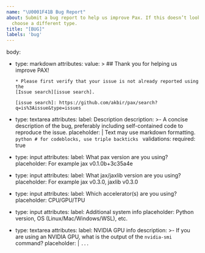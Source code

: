```yaml
---
name: "\U0001F41B Bug Report"
about: Submit a bug report to help us improve Pax. If this doesn’t look right,
  choose a different type.
title: "[BUG]"
labels: 'bug'
---
```


body:
- type: markdown
  attributes:
    value: >
      ## Thank you for helping us improve PAX!

      * Please first verify that your issue is not already reported using the
      [Issue search][issue search].

      [issue search]: https://github.com/akbir/pax/search?q=is%3Aissue&type=issues
- type: textarea
  attributes:
    label: Description
    description: >-
      A concise description of the bug, preferably including self-contained
      code to reproduce the issue.
    placeholder: |
      Text may use markdown formatting.
      ```python
      # for codeblocks, use triple backticks
      ```
  validations:
    required: true
- type: input
  attributes:
    label: What pax version are you using?
    placeholder: For example jax v0.1.0b+3c35a4e
- type: input
  attributes:
    label: What jax/jaxlib version are you using?
    placeholder: For example jax v0.3.0, jaxlib v0.3.0
- type: input
  attributes:
    label: Which accelerator(s) are you using?
    placeholder: CPU/GPU/TPU
- type: input
  attributes:
    label: Additional system info
    placeholder: Python version, OS (Linux/Mac/Windows/WSL), etc.
- type: textarea
  attributes:
    label: NVIDIA GPU info
    description: >-
      If you are using an NVIDIA GPU, what is the output of the `nvidia-smi` command?
    placeholder: |
      ```
      ...
      ```
